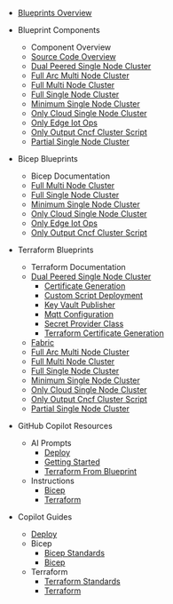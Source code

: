 <!-- markdownlint-disable MD041 -->
<!-- blueprints Section Sidebar -->
<!-- Generated on: 2025-07-24 18:40:02 UTC -->

- [Blueprints Overview](blueprints/README.md)

- Blueprint Components
  - Component Overview
  - [Source Code Overview](blueprints/README.md)
  - [Dual Peered Single Node Cluster](blueprints/dual-peered-single-node-cluster/README.md)
  - [Full Arc Multi Node Cluster](blueprints/full-arc-multi-node-cluster/README.md)
  - [Full Multi Node Cluster](blueprints/full-multi-node-cluster/README.md)
  - [Full Single Node Cluster](blueprints/full-single-node-cluster/README.md)
  - [Minimum Single Node Cluster](blueprints/minimum-single-node-cluster/README.md)
  - [Only Cloud Single Node Cluster](blueprints/only-cloud-single-node-cluster/README.md)
  - [Only Edge Iot Ops](blueprints/only-edge-iot-ops/README.md)
  - [Only Output Cncf Cluster Script](blueprints/only-output-cncf-cluster-script/README.md)
  - [Partial Single Node Cluster](blueprints/partial-single-node-cluster/README.md)

- Bicep Blueprints
  - Bicep Documentation
  - [Full Multi Node Cluster](blueprints/full-multi-node-cluster/bicep/README.md)
  - [Full Single Node Cluster](blueprints/full-single-node-cluster/bicep/README.md)
  - [Minimum Single Node Cluster](blueprints/minimum-single-node-cluster/bicep/README.md)
  - [Only Cloud Single Node Cluster](blueprints/only-cloud-single-node-cluster/bicep/README.md)
  - [Only Edge Iot Ops](blueprints/only-edge-iot-ops/bicep/README.md)
  - [Only Output Cncf Cluster Script](blueprints/only-output-cncf-cluster-script/bicep/README.md)

- Terraform Blueprints
  - Terraform Documentation
  - [Dual Peered Single Node Cluster](blueprints/dual-peered-single-node-cluster/terraform/README.md)
    - [Certificate Generation](blueprints/dual-peered-single-node-cluster/terraform/modules/certificate-generation/README.md)
    - [Custom Script Deployment](blueprints/dual-peered-single-node-cluster/terraform/modules/custom-script-deployment/README.md)
    - [Key Vault Publisher](blueprints/dual-peered-single-node-cluster/terraform/modules/key-vault-publisher/README.md)
    - [Mqtt Configuration](blueprints/dual-peered-single-node-cluster/terraform/modules/mqtt-configuration/README.md)
    - [Secret Provider Class](blueprints/dual-peered-single-node-cluster/terraform/modules/secret-provider-class/README.md)
    - [Terraform Certificate Generation](blueprints/dual-peered-single-node-cluster/terraform/modules/terraform-certificate-generation/README.md)
  - [Fabric](blueprints/fabric/terraform/README.md)
  - [Full Arc Multi Node Cluster](blueprints/full-arc-multi-node-cluster/terraform/README.md)
  - [Full Multi Node Cluster](blueprints/full-multi-node-cluster/terraform/README.md)
  - [Full Single Node Cluster](blueprints/full-single-node-cluster/terraform/README.md)
  - [Minimum Single Node Cluster](blueprints/minimum-single-node-cluster/terraform/README.md)
  - [Only Cloud Single Node Cluster](blueprints/only-cloud-single-node-cluster/terraform/README.md)
  - [Only Output Cncf Cluster Script](blueprints/only-output-cncf-cluster-script/terraform/README.md)
  - [Partial Single Node Cluster](blueprints/partial-single-node-cluster/terraform/README.md)

- GitHub Copilot Resources
  - AI Prompts
    - [Deploy](../.github/prompts/deploy.prompt.md)
    - [Getting Started](../.github/prompts/getting-started.prompt.md)
    - [Terraform From Blueprint](../.github/prompts/terraform-from-blueprint.prompt.md)
  - Instructions
    - [Bicep](../.github/instructions/bicep.instructions.md)
    - [Terraform](../.github/instructions/terraform.instructions.md)
- Copilot Guides
  - [Deploy](../copilot/deploy.md)
  - Bicep
    - [Bicep Standards](../copilot/bicep/bicep-standards.md)
    - [Bicep](../copilot/bicep/bicep.md)
  - Terraform
    - [Terraform Standards](../copilot/terraform/terraform-standards.md)
    - [Terraform](../copilot/terraform/terraform.md)
